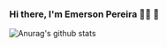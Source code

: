 ### Hi there, I'm Emerson Pereira :man_technologist: 👋


![Anurag's github stats](https://github-readme-stats.vercel.app/api?username=emersonope&theme=radical&show_icons=true)


<!--
**emersonope/emersonope** is a ✨ _special_ ✨ repository because its `README.md` (this file) appears on your GitHub profile.

Here are some ideas to get you started:

- 🔭 I’m currently working on ...
- 🌱 I’m currently learning ...
- 👯 I’m looking to collaborate on ...
- 🤔 I’m looking for help with ...
- 💬 Ask me about ...
- 📫 How to reach me: ...
- 😄 Pronouns: ...
- ⚡ Fun fact: ...




![Anurag's github stats](https://github-readme-stats.vercel.app/api?username=emersonope&theme=radical&show_icons=true)

[![Top Langs](https://github-readme-stats.vercel.app/api/top-langs/?username=emersonope&layout=compact&theme=radical)](https://github.com/anuraghazra/github-readme-stats)
-->

